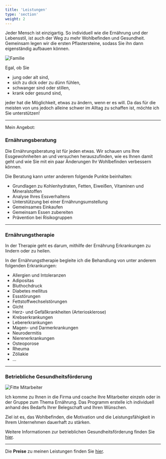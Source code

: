 ```yaml
---
title: 'Leistungen'
type: 'section'
weight: 2
---
```

Jeder Mensch ist einzigartig. So individuell wie die Ernährung und der Lebensstil, ist auch der Weg zu mehr Wohlbefinden und Gesundheit. Gemeinsam legen wir die ersten Pflastersteine, sodass Sie ihn dann eigenständig aufbauen können.

![Familie](https://raw.githubusercontent.com/janraasch/ghost-on-heroku/files/2019/01/Family-1431965974558.jpg)

Egal, ob Sie

* jung oder alt sind,
* sich zu dick oder zu dünn fühlen,
* schwanger sind oder stillen,
* krank oder gesund sind, 

jeder hat die Möglichkeit, etwas zu ändern, wenn er es will. Da das für die meisten von uns jedoch alleine schwer im Alltag zu schaffen ist, möchte ich Sie unterstützen! 

---
Mein Angebot:

### Ernährungsberatung

Die Ernährungsberatung ist für jeden etwas. Wir schauen uns Ihre Essgewohnheiten an und versuchen herauszufinden, wie es Ihnen damit geht und wie Sie mit ein paar Änderungen Ihr Wohlbefinden verbessern können. 

Die Beratung kann unter anderem folgende Punkte beinhalten:

* Grundlagen zu Kohlenhydraten, Fetten, Eiweißen, Vitaminen und Mineralstoffen
* Analyse Ihres Essverhaltens
* Unterstützung bei einer Ernährungsumstellung 
* Gemeinsames Einkaufen 
* Gemeinsam Essen zubereiten
* Prävention bei Risikogruppen  

---
### Ernährungstherapie

In der Therapie geht es darum, mithilfe der Ernährung Erkrankungen zu lindern oder zu heilen.

In der Ernährungstherapie begleite ich die Behandlung von unter anderem folgenden Erkrankungen:

* Allergien und Intoleranzen
* Adipositas
* Bluthochdruck
* Diabetes mellitus
* Essstörungen
* Fettstoffwechselstörungen
* Gicht
* Herz- und Gefäßkrankheiten (Arteriosklerose)
* Krebserkrankungen
* Lebererkrankungen
* Magen- und Darmerkrankungen
* Neurodermitis
* Nierenerkrankungen
* Osteoporose
* Rheuma
* Zöliakie
* ...

---
### Betriebliche Gesundheitsförderung

![Fitte Mitarbeiter](https://raw.githubusercontent.com/janraasch/ghost-on-heroku/files/2019/01/Frau_Buero-1431966120240.jpg)

Ich komme zu Ihnen in die Firma und coache Ihre Mitarbeiter einzeln oder in der Gruppe zum Thema Ernährung. Das Programm erstelle ich individuell anhand des Bedarfs Ihrer Belegschaft und Ihren Wünschen.

Ziel ist es, das Wohlbefinden, die Motivation und die Leistungsfähigkeit in Ihrem Unternehmen dauerhaft zu stärken. 

Weitere Informationen zur betrieblichen Gesundheitsförderung finden Sie [hier](/betriebliche-gesundheitsfoerderung).

---

Die **Preise** zu meinen Leistungen finden Sie [hier](https://www.isabellmartins.de/preise/).
